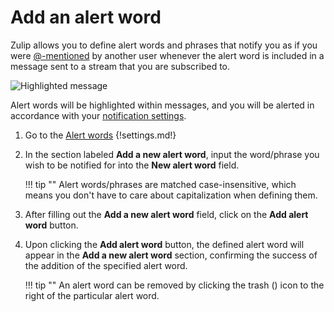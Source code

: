# Add an alert word

Zulip allows you to define alert words and phrases that notify you as if you
were [@-mentioned](/help/at-mention-a-team-member) by another user whenever the
alert word is included in a message sent to a stream that you are subscribed to.

![Highlighted message](/static/images/help/alert-words-message-example.png)

Alert words will be highlighted within messages, and you will be alerted in
accordance with your [notification settings](/#settings/notifications).

1. Go to the [Alert words](/#settings/alert-words)
{!settings.md!}

2. In the section labeled **Add a new alert word**, input the word/phrase you
wish to be notified for into the **New alert word** field.

    !!! tip ""
        Alert words/phrases are matched case-insensitive, which means you don't
        have to care about capitalization when defining them.

3. After filling out the **Add a new alert word** field, click on the
**Add alert word** button.

4. Upon clicking the **Add alert word** button, the defined alert word will
appear in the **Add a new alert word** section, confirming the success of the
addition of the specified alert word.

    !!! tip ""
        An alert word can be removed by clicking the trash (<i
        class="icon-vector-trash"></i>) icon to the right of the particular
        alert word.
